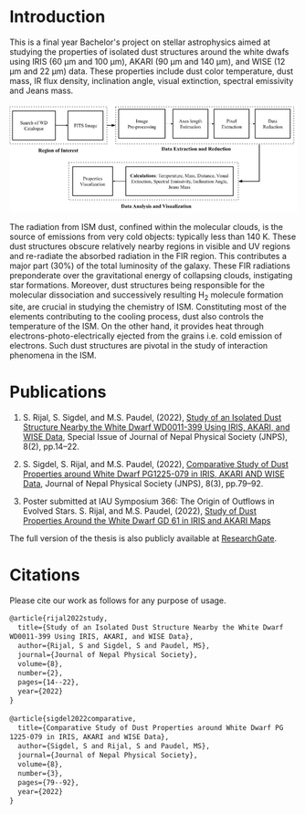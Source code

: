 # Introduction
This is a final year Bachelor's project on stellar astrophysics aimed at studying the properties of isolated dust structures around the white dwafs using IRIS (60 μm and 100 μm), AKARI (90 μm and 140 μm), and WISE (12 μm and 22 μm) data. These properties include dust color temperature, dust mass, IR flux density, inclination angle, visual extinction, spectral emissivity and Jeans mass. 

![methodology](/Figures/Methodology.jpg)

The radiation from ISM dust, confined within the molecular clouds, is the source of emissions from very cold objects: typically less than 140 K. These dust
structures obscure relatively nearby regions in visible and UV regions and re-radiate the absorbed radiation in the FIR region. This contributes a major part (30%) of the total luminosity of the galaxy. These FIR radiations preponderate over the gravitational energy of collapsing clouds, instigating star formations. Moreover, dust structures being responsible for the molecular dissociation and successively resulting H<sub>2</sub> molecule formation site, are crucial in studying the chemistry of ISM. Constituting most of the elements contributing to the cooling process, dust also controls the temperature of the ISM. On the other hand, it provides heat through electrons-photo-electrically ejected from the grains i.e. cold emission of electrons. Such dust structures are pivotal in the study of interaction phenomena in the ISM.


# Publications
1. S. Rijal, S. Sigdel, and M.S. Paudel, (2022), [Study of an Isolated Dust Structure Nearby the White Dwarf WD0011-399 Using IRIS, AKARI, and WISE Data](https://doi.org/10.3126/jnphyssoc.v8i2.50140), Special Issue of Journal of Nepal Physical Society (JNPS), 8(2), pp.14–22. 

2. S. Sigdel, S. Rijal, and M.S. Paudel, (2022), [Comparative Study of Dust Properties around White Dwarf PG1225-079 in IRIS, AKARI AND WISE Data](https://doi.org/10.3126/jnphyssoc.v8i3.50750), Journal of Nepal Physical Society (JNPS), 8(3), pp.79–92.

3. Poster submitted at IAU Symposium 366: The Origin of Outflows in Evolved Stars.  S. Rijal, and M.S. Paudel, (2022), [Study of Dust Properties Around the White Dwarf GD 61 in IRIS and AKARI Maps](https://zenodo.org/records/5700824)

The full version of the thesis is also publicly available at [ResearchGate](https://www.researchgate.net/publication/373686990_Study_of_Dust_Properties_Around_the_White_Dwarf_WD0011-399_in_IRIS_AKARI_and_WISE_Surveys).

# Citations
Please cite our work as follows for any purpose of usage.
```
@article{rijal2022study,
  title={Study of an Isolated Dust Structure Nearby the White Dwarf WD0011-399 Using IRIS, AKARI, and WISE Data},
  author={Rijal, S and Sigdel, S and Paudel, MS},
  journal={Journal of Nepal Physical Society},
  volume={8},
  number={2},
  pages={14--22},
  year={2022}
}

@article{sigdel2022comparative,
  title={Comparative Study of Dust Properties around White Dwarf PG 1225-079 in IRIS, AKARI and WISE Data},
  author={Sigdel, S and Rijal, S and Paudel, MS},
  journal={Journal of Nepal Physical Society},
  volume={8},
  number={3},
  pages={79--92},
  year={2022}
}
```
